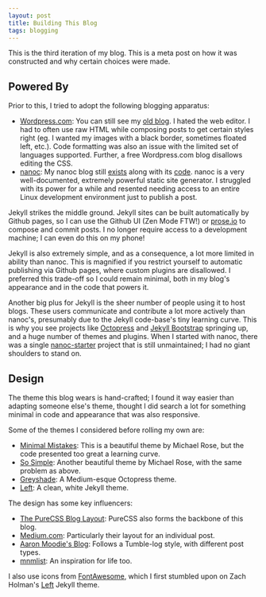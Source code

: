 ```yaml
---
layout: post
title: Building This Blog
tags: blogging
---
```


This is the third iteration of my blog. This is a meta post on how it was constructed and why certain choices were made.

## Powered By

Prior to this, I tried to adopt the following blogging apparatus:

   * [Wordpress.com](http://wordpress.com/): You can still see my [old blog](http://halfclosed.wordpress.com/). I hated the web editor. I had to often use raw HTML while composing posts to get certain styles right (eg. I wanted my images with a black border, sometimes floated left, etc.). Code formatting was also an issue with the limited set of languages supported. Further, a free Wordpress.com blog disallows editing the CSS.
   * [nanoc](http://nanoc.stoneship.org): My nanoc blog still [exists](http://emaadmanzoor.github.io/eyeshalfclosed/blog/) along with its [code](https://github.com/emaadmanzoor/eyeshalfclosed). nanoc is a very well-documented, extremely powerful static site generator. I struggled with its power for a while and resented needing access to an entire Linux development environment just to publish a post.

Jekyll strikes the middle ground. Jekyll sites can be built automatically by Github pages, so I can use the Github UI (Zen Mode FTW!) or [prose.io](http://prose.io) to compose and commit posts. I no longer require access to a
development machine; I can even do this on my phone!

Jekyll is also extremely simple, and as a consequence, a lot more limited in ability than nanoc. This is magnified if you restrict yourself to automatic publishing via Github pages, where custom plugins are disallowed. I preferred
this trade-off so I could remain minimal, both in my blog's appearance and in the code that powers it.

Another big plus for Jekyll is the sheer number of people using it to host blogs. These users communicate and contribute a lot more actively than nanoc's, presumably due to the Jekyll code-base's tiny learning curve. This is why you see projects like [Octopress](http://octopress.org) and [Jekyll Bootstrap](http://jekyllbootstrap.com) springing up, and a huge number of themes and plugins. When I started with nanoc, there was a single [nanoc-starter](https://github.com/mgutz/nanoc3_blog) project that is still unmaintained; I had no giant shoulders to stand on.

## Design

The theme this blog wears is hand-crafted; I found it way easier than adapting someone else's theme, thought I did search a lot for something minimal in code and appearance that was also responsive.

Some of the themes I considered before rolling my own are:

   * [Minimal Mistakes](http://mademistakes.com/articles/minimal-mistakes-jekyll-theme.html): This is a beautiful theme by Michael Rose, but the code presented too great a learning curve.
   * [So Simple](http://mademistakes.com/articles/so-simple-jekyll-theme.html): Another beautiful theme by Michael Rose, with the same problem as above.
   * [Greyshade](http://shashankmehta.in/archive/2012/greyshade.html): A Medium-esque Octopress theme.
   * [Left](http://zachholman.com/posts/left/): A clean, white Jekyll theme.

The design has some key influencers:

   * [The PureCSS Blog Layout](http://purecss.io/layouts/blog/): PureCSS also forms the backbone of this blog.
   * [Medium.com](http://medium.com): Particularly their layout for an individual post.
   * [Aaron Moodie's Blog](http://aaronmoodie.com/): Follows a Tumble-log style, with different post types.
   * [mnmlist](http://mnmlist.com/): An inspiration for life too.
   
I also use icons from [FontAwesome](http://fortawesome.github.io/Font-Awesome/icons/), which I first stumbled upon on Zach Holman's [Left](http://zachholman.com/posts/left/) Jekyll theme.
